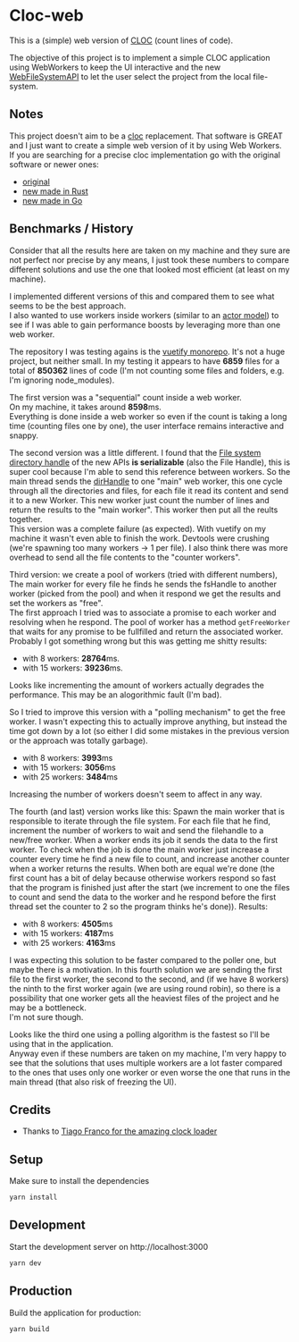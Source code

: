 # Cloc-web

This is a (simple) web version of [CLOC](https://en.wikipedia.org/wiki/Source_lines_of_code) (count lines of code).

The objective of this project is to implement a simple CLOC application using
WebWorkers to keep the UI interactive and the new
[WebFileSystemAPI](https://developer.mozilla.org/en-US/docs/Web/API/File_System_Access_API)
to let the user select the project from the local file-system.

## Notes

This project doesn't aim to be a [cloc](https://github.com/AlDanial/cloc) replacement.
That software is GREAT and I just want to create a simple web version of it by
using Web Workers.  
If you are searching for a precise cloc implementation go with the original software
or newer ones:

- [original](https://github.com/AlDanial/cloc)
- [new made in Rust](https://github.com/XAMPPRocky/tokei)
- [new made in Go](https://github.com/boyter/scc)

## Benchmarks / History

Consider that all the results here are taken on my machine and they sure are not
perfect nor precise by any means, I just took these numbers to compare different
solutions and use the one that looked most efficient (at least on my machine).

I implemented different versions of this and compared them to see what seems to
be the best approach.  
I also wanted to use workers inside workers (similar to an
[actor model](https://en.wikipedia.org/wiki/Actor_model)) to see if I was able
to gain performance boosts by leveraging more than one web worker.

The repository I was testing agains is the [vuetify monorepo](https://github.com/vuetifyjs/vuetify).
It's not a huge project, but neither small. In my testing it appears to have
**6859** files for a total of **850362** lines of code (I'm not counting
some files and folders, e.g. I'm ignoring node_modules).

The first version was a "sequential" count inside a web worker.  
On my machine, it takes around **8598**ms.  
Everything is done inside a web worker so even if the count is taking a long time
(counting files one by one), the user interface remains interactive and snappy.

The second version was a little different. I found that the [File system directory handle](https://developer.mozilla.org/en-US/docs/Web/API/FileSystemDirectoryHandle) of
the new APIs **is serializable** (also the File Handle), this is super cool because
I'm able to send this reference between workers.
So the main thread sends the
[dirHandle](https://developer.mozilla.org/en-US/docs/Web/API/FileSystemDirectoryHandle)
to one "main" web worker, this one cycle through all the directories and files,
for each file it read its content and send it to a new Worker. This new worker
just count the number of lines and return the results to the "main worker".
This worker then put all the reults together.  
This version was a complete failure (as expected). With vuetify on my machine it wasn't even able to finish the work.
Devtools were crushing (we're spawning too many workers -> 1 per file).
I also think there was more overhead to send all the file contents to the
"counter workers".

Third version: we create a pool of workers (tried with different numbers),
The main worker for every file he finds he sends the fsHandle to another worker
(picked from the pool) and when it respond we get the results and set the
workers as "free".  
The first approach I tried was to associate a promise to each worker and resolving
when he respond. The pool of worker has a method `getFreeWorker` that waits for
any promise to be fullfilled and return the associated worker.  
Probably I got something wrong but this was getting me shitty results:

- with 8 workers: **28764**ms.
- with 15 workers: **39236**ms.

Looks like incrementing the amount of workers actually degrades the performance.
This may be an alogorithmic fault (I'm bad).

So I tried to improve this version with a "polling mechanism" to get the free worker.
I wasn't expecting this to actually improve anything, but instead the time got down by
a lot (so either I did some mistakes in the previous version or the approach was
totally garbage).

- with 8 workers: **3993**ms
- with 15 workers: **3056**ms
- with 25 workers: **3484**ms

Increasing the number of workers doesn't seem to affect in any way.

The fourth (and last) version works like this:
Spawn the main worker that is responsible to iterate through the file system.
For each file that he find, increment the number of workers to wait and send
the filehandle to a new/free worker.
When a worker ends its job it sends the data to the first worker.
To check when the job is done the main worker just increase a counter every
time he find a new file to count, and increase another counter when a worker
returns the results.
When both are equal we're done (the first count has a bit of delay because
otherwise workers respond so fast that the program is finished just after
the start (we increment to one the files to count and send the data to the
worker and he respond before the first thread set the counter to 2 so the
program thinks he's done)).
Results:

- with 8 workers: **4505**ms
- with 15 workers: **4187**ms
- with 25 workers: **4163**ms

I was expecting this solution to be faster compared to the poller one, but maybe
there is a motivation. In this fourth solution we are sending the first file to
the first worker, the second to the second, and (if we have 8 workers) the ninth
to the first worker again (we are using round robin), so there is a possibility
that one worker gets all the heaviest files of the project and he may be a
bottleneck.  
I'm not sure though.

Looks like the third one using a polling algorithm is the fastest so I'll be
using that in the application.  
Anyway even if these numbers are taken on my machine, I'm very happy to see
that the solutions that uses multiple workers are a lot faster compared to the
ones that uses only one worker or even worse the one that runs in the main thread
(that also risk of freezing the UI).

## Credits

- Thanks to [Tiago Franco for the amazing clock loader](https://codepen.io/tiagofranco/pen/mKeyt)

## Setup

Make sure to install the dependencies

```bash
yarn install
```

## Development

Start the development server on http://localhost:3000

```bash
yarn dev
```

## Production

Build the application for production:

```bash
yarn build
```
